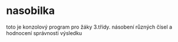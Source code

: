 # nasobilka
toto je konzolový program pro žáky 3.třídy.
násobení různých čísel a hodnocení správnosti výsledku